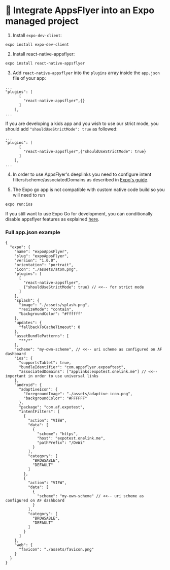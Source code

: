 # 🚀 Integrate AppsFlyer into an Expo managed project
1. Install `expo-dev-client`:
```
expo install expo-dev-client
```
2. Install react-native-appsflyer:
```
expo install react-native-appsflyer
```
3. Add `react-native-appsflyer` into the `plugins` array inside the `app.json` file of your app:
```
...
"plugins": [
      [
        "react-native-appsflyer",{}
      ]
    ],
...
```
If you are developing a kids app and you wish to use our strict mode, you should add `"shouldUseStrictMode": true` as followed:
```
...
"plugins": [
      [
        "react-native-appsflyer",{"shouldUseStrictMode": true}
      ]
    ],
...
```
4. In order to use AppsFlyer's deeplinks you need to configure intent filters/scheme/associatedDomains as described in [Expo's guide](https://docs.expo.dev/guides/linking/#universal-links-on-ios).


5. The Expo go app is not compatible with custom native code build so you will need to run
```
expo run:ios
```

If you still want to use Expo Go for development, you can conditionally disable appsflyer features as explained [here](https://docs.expo.dev/bare/using-expo-client/).


### Full app.json example
```
{
  "expo": {
    "name": "expoAppsFlyer",
    "slug": "expoAppsFlyer",
    "version": "1.0.0",
    "orientation": "portrait",
    "icon": "./assets/atom.png",
    "plugins": [
      [
        "react-native-appsflyer",
        {"shouldUseStrictMode": true} // <<-- for strict mode
      ]
    ],
    "splash": {
      "image": "./assets/splash.png",
      "resizeMode": "contain",
      "backgroundColor": "#ffffff"
    },
    "updates": {
      "fallbackToCacheTimeout": 0
    },
    "assetBundlePatterns": [
      "**/*"
    ],
    "scheme": "my-own-scheme", // <<-- uri scheme as configured on AF dashboard
    "ios": {
      "supportsTablet": true,
      "bundleIdentifier": "com.appsflyer.expoaftest",
      "associatedDomains": ["applinks:expotest.onelink.me"] // <<-- important in order to use universal links
    },
    "android": {
      "adaptiveIcon": {
        "foregroundImage": "./assets/adaptive-icon.png",
        "backgroundColor": "#FFFFFF"
      },
      "package": "com.af.expotest",
      "intentFilters": [
        {
          "action": "VIEW",
          "data": [
            {
              "scheme": "https",
              "host": "expotest.onelink.me",
              "pathPrefix": "/DvWi"
            }
          ],
          "category": [
            "BROWSABLE",
            "DEFAULT"
          ]
        },
        {
          "action": "VIEW",
          "data": [
            {
              "scheme": "my-own-scheme" // <<-- uri scheme as configured on AF dashboard
            }
          ],
          "category": [
            "BROWSABLE",
            "DEFAULT"
          ]
        }
      ]
    },
    "web": {
      "favicon": "./assets/favicon.png"
    }
  }
}

```
